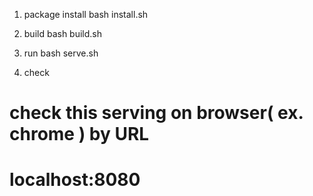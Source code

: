 1. package install
  bash install.sh

2. build
  bash build.sh

3. run
  bash serve.sh

4. check
  # check this serving on browser( ex. chrome ) by URL
  #  localhost:8080

